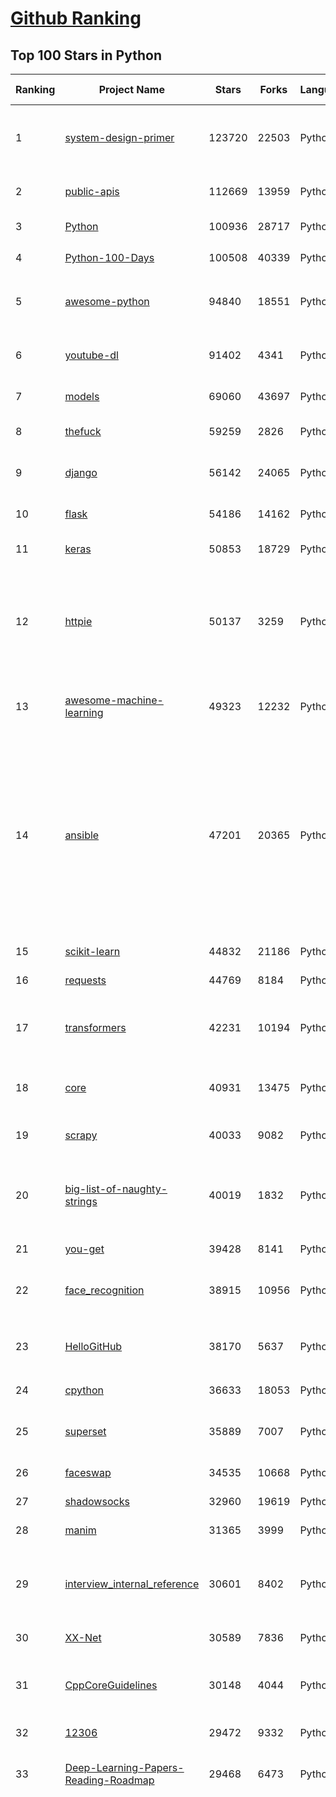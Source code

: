 [Github Ranking](../README.md)
==========

## Top 100 Stars in Python

| Ranking | Project Name | Stars | Forks | Language | Open Issues | Description | Last Commit |
| ------- | ------------ | ----- | ----- | -------- | ----------- | ----------- | ----------- |
| 1 | [system-design-primer](https://github.com/donnemartin/system-design-primer) | 123720 | 22503 | Python | 180 | Learn how to design large-scale systems. Prep for the system design interview.  Includes Anki flashcards. | 2021-02-27T21:22:45Z |
| 2 | [public-apis](https://github.com/public-apis/public-apis) | 112669 | 13959 | Python | 265 | A collective list of free APIs for use in software and web development. | 2021-03-11T13:55:05Z |
| 3 | [Python](https://github.com/TheAlgorithms/Python) | 100936 | 28717 | Python | 51 | All Algorithms implemented in Python | 2021-03-12T07:56:43Z |
| 4 | [Python-100-Days](https://github.com/jackfrued/Python-100-Days) | 100508 | 40339 | Python | 544 | Python - 100天从新手到大师 | 2021-03-07T16:25:29Z |
| 5 | [awesome-python](https://github.com/vinta/awesome-python) | 94840 | 18551 | Python | 139 | A curated list of awesome Python frameworks, libraries, software and resources | 2021-03-11T19:32:58Z |
| 6 | [youtube-dl](https://github.com/ytdl-org/youtube-dl) | 91402 | 4341 | Python | 3972 | Command-line program to download videos from YouTube.com and other video sites | 2021-03-12T23:02:50Z |
| 7 | [models](https://github.com/tensorflow/models) | 69060 | 43697 | Python | 1114 | Models and examples built with TensorFlow | 2021-03-12T23:36:50Z |
| 8 | [thefuck](https://github.com/nvbn/thefuck) | 59259 | 2826 | Python | 253 | Magnificent app which corrects your previous console command. | 2021-03-12T23:58:10Z |
| 9 | [django](https://github.com/django/django) | 56142 | 24065 | Python | 160 | The Web framework for perfectionists with deadlines. | 2021-03-12T22:48:00Z |
| 10 | [flask](https://github.com/pallets/flask) | 54186 | 14162 | Python | 21 | The Python micro framework for building web applications. | 2021-03-11T11:19:43Z |
| 11 | [keras](https://github.com/keras-team/keras) | 50853 | 18729 | Python | 3225 | Deep Learning for humans | 2021-03-12T23:40:13Z |
| 12 | [httpie](https://github.com/httpie/httpie) | 50137 | 3259 | Python | 141 | As easy as /aitch-tee-tee-pie/ 🥧 Modern, user-friendly command-line HTTP client for the API era. JSON support, colors, sessions, downloads, plugins & more. https://twitter.com/httpie | 2021-02-27T16:54:56Z |
| 13 | [awesome-machine-learning](https://github.com/josephmisiti/awesome-machine-learning) | 49323 | 12232 | Python | 4 | A curated list of awesome Machine Learning frameworks, libraries and software. | 2021-03-10T09:15:34Z |
| 14 | [ansible](https://github.com/ansible/ansible) | 47201 | 20365 | Python | 1855 | Ansible is a radically simple IT automation platform that makes your applications and systems easier to deploy and maintain. Automate everything from code deployment to network configuration to cloud management, in a language that approaches plain English, using SSH, with no agents to install on remote systems. https://docs.ansible.com. | 2021-03-13T00:13:42Z |
| 15 | [scikit-learn](https://github.com/scikit-learn/scikit-learn) | 44832 | 21186 | Python | 2355 | scikit-learn: machine learning in Python | 2021-03-13T01:57:54Z |
| 16 | [requests](https://github.com/psf/requests) | 44769 | 8184 | Python | 315 | A simple, yet elegant HTTP library. | 2021-03-08T09:35:41Z |
| 17 | [transformers](https://github.com/huggingface/transformers) | 42231 | 10194 | Python | 557 | 🤗Transformers: State-of-the-art Natural Language Processing for Pytorch and TensorFlow 2.0. | 2021-03-13T02:44:09Z |
| 18 | [core](https://github.com/home-assistant/core) | 40931 | 13475 | Python | 1639 | :house_with_garden: Open source home automation that puts local control and privacy first | 2021-03-13T02:23:48Z |
| 19 | [scrapy](https://github.com/scrapy/scrapy) | 40033 | 9082 | Python | 791 | Scrapy, a fast high-level web crawling & scraping framework for Python. | 2021-03-12T18:08:56Z |
| 20 | [big-list-of-naughty-strings](https://github.com/minimaxir/big-list-of-naughty-strings) | 40019 | 1832 | Python | 74 | The Big List of Naughty Strings is a list of strings which have a high probability of causing issues when used as user-input data. | 2021-02-22T01:19:23Z |
| 21 | [you-get](https://github.com/soimort/you-get) | 39428 | 8141 | Python | 351 | :arrow_double_down: Dumb downloader that scrapes the web | 2021-03-11T02:26:50Z |
| 22 | [face_recognition](https://github.com/ageitgey/face_recognition) | 38915 | 10956 | Python | 589 | The world's simplest facial recognition api for Python and the command line | 2021-02-14T15:50:55Z |
| 23 | [HelloGitHub](https://github.com/521xueweihan/HelloGitHub) | 38170 | 5637 | Python | 18 | :octocat: Find pearls on open-source seashore 分享 GitHub 上有趣、入门级的开源项目 | 2021-03-11T14:43:59Z |
| 24 | [cpython](https://github.com/python/cpython) | 36633 | 18053 | Python | 1474 | The Python programming language | 2021-03-13T01:51:56Z |
| 25 | [superset](https://github.com/apache/superset) | 35889 | 7007 | Python | 820 | Apache Superset is a Data Visualization and Data Exploration Platform | 2021-03-13T02:43:16Z |
| 26 | [faceswap](https://github.com/deepfakes/faceswap) | 34535 | 10668 | Python | 9 | Deepfakes Software For All | 2021-03-12T14:56:19Z |
| 27 | [shadowsocks](https://github.com/shadowsocks/shadowsocks) | 32960 | 19619 | Python | 447 | None | 2021-02-28T20:39:55Z |
| 28 | [manim](https://github.com/3b1b/manim) | 31365 | 3999 | Python | 317 | Animation engine for explanatory math videos | 2021-03-08T13:56:01Z |
| 29 | [interview_internal_reference](https://github.com/0voice/interview_internal_reference) | 30601 | 8402 | Python | 23 | 2021年最新总结，阿里，腾讯，百度，美团，头条等技术面试题目，以及答案，专家出题人分析汇总。 | 2021-03-03T08:23:36Z |
| 30 | [XX-Net](https://github.com/XX-net/XX-Net) | 30589 | 7836 | Python | 7690 | A proxy tool to bypass GFW. | 2021-01-20T11:06:31Z |
| 31 | [CppCoreGuidelines](https://github.com/isocpp/CppCoreGuidelines) | 30148 | 4044 | Python | 176 | The C++ Core Guidelines are a set of tried-and-true guidelines, rules, and best practices about coding in C++ | 2021-03-11T20:25:10Z |
| 32 | [12306](https://github.com/testerSunshine/12306) | 29472 | 9332 | Python | 258 | 12306智能刷票，订票 | 2021-01-11T03:52:27Z |
| 33 | [Deep-Learning-Papers-Reading-Roadmap](https://github.com/floodsung/Deep-Learning-Papers-Reading-Roadmap) | 29468 | 6473 | Python | 83 | Deep Learning papers reading roadmap for anyone who are eager to learn this amazing tech! | 2021-02-01T15:08:16Z |
| 34 | [funNLP](https://github.com/fighting41love/funNLP) | 29228 | 8640 | Python | 13 | 中英文敏感词、语言检测、中外手机/电话归属地/运营商查询、名字推断性别、手机号抽取、身份证抽取、邮箱抽取、中日文人名库、中文缩写库、拆字词典、词汇情感值、停用词、反动词表、暴恐词表、繁简体转换、英文模拟中文发音、汪峰歌词生成器、职业名称词库、同义词库、反义词库、否定词库、汽车品牌词库、汽车零件词库、连续英文切割、各种中文词向量、公司名字大全、古诗词库、IT词库、财经词库、成语词库、地名词库、历史名人词库、诗词词库、医学词库、饮食词库、法律词库、汽车词库、动物词库、中文聊天语料、中文谣言数据、百度中文问答数据集、句子相似度匹配算法集合、bert资源、文本生成&摘要相关工具、cocoNLP信息抽取工具、国内电话号码正则匹配、清华大学XLORE:中英文跨语言百科知识图谱、清华大学人工智能技术系列报告、自然语言生成、NLU太难了系列、自动对联数据及机器人、用户名黑名单列表、罪名法务名词及分类模型、微信公众号语料、cs224n深度学习自然语言处理课程、中文手写汉字识别、中文自然语言处理 语料/数据集、变量命名神器、分词语料库+代码、任务型对话英文数据集、ASR 语音数据集 + 基于深度学习的中文语音识别系统、笑声检测器、Microsoft多语言数字/单位/如日期时间识别包、中华新华字典数据库及api(包括常用歇后语、成语、词语和汉字)、文档图谱自动生成、SpaCy 中文模型、Common Voice语音识别数据集新版、神经网络关系抽取、基于bert的命名实体识别、关键词(Keyphrase)抽取包pke、基于医疗领域知识图谱的问答系统、基于依存句法与语义角色标注的事件三元组抽取、依存句法分析4万句高质量标注数据、cnocr：用来做中文OCR的Python3包、中文人物关系知识图谱项目、中文nlp竞赛项目及代码汇总、中文字符数据、speech-aligner: 从“人声语音”及其“语言文本”产生音素级别时间对齐标注的工具、AmpliGraph: 知识图谱表示学习(Python)库：知识图谱概念链接预测、Scattertext 文本可视化(python)、语言/知识表示工具：BERT & ERNIE、中文对比英文自然语言处理NLP的区别综述、Synonyms中文近义词工具包、HarvestText领域自适应文本挖掘工具（新词发现-情感分析-实体链接等）、word2word：(Python)方便易用的多语言词-词对集：62种语言/3,564个多语言对、语音识别语料生成工具：从具有音频/字幕的在线视频创建自动语音识别(ASR)语料库、构建医疗实体识别的模型（包含词典和语料标注）、单文档非监督的关键词抽取、Kashgari中使用gpt-2语言模型、开源的金融投资数据提取工具、文本自动摘要库TextTeaser: 仅支持英文、人民日报语料处理工具集、一些关于自然语言的基本模型、基于14W歌曲知识库的问答尝试--功能包括歌词接龙and已知歌词找歌曲以及歌曲歌手歌词三角关系的问答、基于Siamese bilstm模型的相似句子判定模型并提供训练数据集和测试数据集、用Transformer编解码模型实现的根据Hacker News文章标题自动生成评论、用BERT进行序列标记和文本分类的模板代码、LitBank：NLP数据集——支持自然语言处理和计算人文学科任务的100部带标记英文小说语料、百度开源的基准信息抽取系统、虚假新闻数据集、Facebook: LAMA语言模型分析，提供Transformer-XL/BERT/ELMo/GPT预训练语言模型的统一访问接口、CommonsenseQA：面向常识的英文QA挑战、中文知识图谱资料、数据及工具、各大公司内部里大牛分享的技术文档 PDF 或者 PPT、自然语言生成SQL语句（英文）、中文NLP数据增强（EDA）工具、英文NLP数据增强工具 、基于医药知识图谱的智能问答系统、京东商品知识图谱、基于mongodb存储的军事领域知识图谱问答项目、基于远监督的中文关系抽取、语音情感分析、中文ULMFiT-情感分析-文本分类-语料及模型、一个拍照做题程序、世界各国大规模人名库、一个利用有趣中文语料库 qingyun 训练出来的中文聊天机器人、中文聊天机器人seqGAN、省市区镇行政区划数据带拼音标注、教育行业新闻语料库包含自动文摘功能、开放了对话机器人-知识图谱-语义理解-自然语言处理工具及数据、中文知识图谱：基于百度百科中文页面-抽取三元组信息-构建中文知识图谱、masr: 中文语音识别-提供预训练模型-高识别率、Python音频数据增广库、中文全词覆盖BERT及两份阅读理解数据、ConvLab：开源多域端到端对话系统平台、中文自然语言处理数据集、基于最新版本rasa搭建的对话系统、基于TensorFlow和BERT的管道式实体及关系抽取、一个小型的证券知识图谱/知识库、复盘所有NLP比赛的TOP方案、OpenCLaP：多领域开源中文预训练语言模型仓库、UER：基于不同语料+编码器+目标任务的中文预训练模型仓库、中文自然语言处理向量合集、基于金融-司法领域(兼有闲聊性质)的聊天机器人、g2pC：基于上下文的汉语读音自动标记模块、Zincbase 知识图谱构建工具包、诗歌质量评价/细粒度情感诗歌语料库、快速转化「中文数字」和「阿拉伯数字」、百度知道问答语料库、基于知识图谱的问答系统、jieba_fast 加速版的jieba、正则表达式教程、中文阅读理解数据集、基于BERT等最新语言模型的抽取式摘要提取、Python利用深度学习进行文本摘要的综合指南、知识图谱深度学习相关资料整理、维基大规模平行文本语料、StanfordNLP 0.2.0：纯Python版自然语言处理包、NeuralNLP-NeuralClassifier：腾讯开源深度学习文本分类工具、端到端的封闭域对话系统、中文命名实体识别：NeuroNER vs. BertNER、新闻事件线索抽取、2019年百度的三元组抽取比赛：“科学空间队”源码、基于依存句法的开放域文本知识三元组抽取和知识库构建、中文的GPT2训练代码、ML-NLP - 机器学习(Machine Learning)NLP面试中常考到的知识点和代码实现、nlp4han:中文自然语言处理工具集(断句/分词/词性标注/组块/句法分析/语义分析/NER/N元语法/HMM/代词消解/情感分析/拼写检查、XLM：Facebook的跨语言预训练语言模型、用基于BERT的微调和特征提取方法来进行知识图谱百度百科人物词条属性抽取、中文自然语言处理相关的开放任务-数据集-当前最佳结果、CoupletAI - 基于CNN+Bi-LSTM+Attention 的自动对对联系统、抽象知识图谱、MiningZhiDaoQACorpus - 580万百度知道问答数据挖掘项目、brat rapid annotation tool: 序列标注工具、大规模中文知识图谱数据：1.4亿实体、数据增强在机器翻译及其他nlp任务中的应用及效果、allennlp阅读理解:支持多种数据和模型、PDF表格数据提取工具 、 Graphbrain：AI开源软件库和科研工具，目的是促进自动意义提取和文本理解以及知识的探索和推断、简历自动筛选系统、基于命名实体识别的简历自动摘要、中文语言理解测评基准，包括代表性的数据集&基准模型&语料库&排行榜、树洞 OCR 文字识别 、从包含表格的扫描图片中识别表格和文字、语声迁移、Python口语自然语言处理工具集(英文)、 similarity：相似度计算工具包，java编写、海量中文预训练ALBERT模型 、Transformers 2.0 、基于大规模音频数据集Audioset的音频增强 、Poplar：网页版自然语言标注工具、图片文字去除，可用于漫画翻译 、186种语言的数字叫法库、Amazon发布基于知识的人-人开放领域对话数据集 、中文文本纠错模块代码、繁简体转换 、 Python实现的多种文本可读性评价指标、类似于人名/地名/组织机构名的命名体识别数据集 、东南大学《知识图谱》研究生课程(资料)、. 英文拼写检查库 、 wwsearch是企业微信后台自研的全文检索引擎、CHAMELEON：深度学习新闻推荐系统元架构 、 8篇论文梳理BERT相关模型进展与反思、DocSearch：免费文档搜索引擎、 LIDA：轻量交互式对话标注工具 、aili - the fastest in-memory index in the East 东半球最快并发索引 、知识图谱车音工作项目、自然语言生成资源大全 、中日韩分词库mecab的Python接口库、中文文本摘要/关键词提取、汉字字符特征提取器 (featurizer)，提取汉字的特征（发音特征、字形特征）用做深度学习的特征、中文生成任务基准测评 、中文缩写数据集、中文任务基准测评 - 代表性的数据集-基准(预训练)模型-语料库-baseline-工具包-排行榜、PySS3：面向可解释AI的SS3文本分类器机器可视化工具 、中文NLP数据集列表、COPE - 格律诗编辑程序、doccano：基于网页的开源协同多语言文本标注工具 、PreNLP：自然语言预处理库、简单的简历解析器，用来从简历中提取关键信息、用于中文闲聊的GPT2模型：GPT2-chitchat、基于检索聊天机器人多轮响应选择相关资源列表(Leaderboards、Datasets、Papers)、(Colab)抽象文本摘要实现集锦(教程 、词语拼音数据、高效模糊搜索工具、NLP数据增广资源集、微软对话机器人框架 、 GitHub Typo Corpus：大规模GitHub多语言拼写错误/语法错误数据集、TextCluster：短文本聚类预处理模块 Short text cluster、面向语音识别的中文文本规范化、BLINK：最先进的实体链接库、BertPunc：基于BERT的最先进标点修复模型、Tokenizer：快速、可定制的文本词条化库、中文语言理解测评基准，包括代表性的数据集、基准(预训练)模型、语料库、排行榜、spaCy 医学文本挖掘与信息提取 、 NLP任务示例项目代码集、 python拼写检查库、chatbot-list - 行业内关于智能客服、聊天机器人的应用和架构、算法分享和介绍、语音质量评价指标(MOSNet, BSSEval, STOI, PESQ, SRMR)、 用138GB语料训练的法文RoBERTa预训练语言模型 、BERT-NER-Pytorch：三种不同模式的BERT中文NER实验、无道词典 - 有道词典的命令行版本，支持英汉互查和在线查询、2019年NLP亮点回顾、 Chinese medical dialogue data 中文医疗对话数据集 、最好的汉字数字(中文数字)-阿拉伯数字转换工具、 基于百科知识库的中文词语多词义/义项获取与特定句子词语语义消歧、awesome-nlp-sentiment-analysis - 情感分析、情绪原因识别、评价对象和评价词抽取、LineFlow：面向所有深度学习框架的NLP数据高效加载器、中文医学NLP公开资源整理 、MedQuAD：(英文)医学问答数据集、将自然语言数字串解析转换为整数和浮点数、Transfer Learning in Natural Language Processing (NLP) 、面向语音识别的中文/英文发音辞典、Tokenizers：注重性能与多功能性的最先进分词器、CLUENER 细粒度命名实体识别 Fine Grained Named Entity Recognition、 基于BERT的中文命名实体识别、中文谣言数据库、NLP数据集/基准任务大列表、nlp相关的一些论文及代码, 包括主题模型、词向量(Word Embedding)、命名实体识别(NER)、文本分类(Text Classificatin)、文本生成(Text Generation)、文本相似性(Text Similarity)计算等，涉及到各种与nlp相关的算法，基于keras和tensorflow 、Python文本挖掘/NLP实战示例、 Blackstone：面向非结构化法律文本的spaCy pipeline和NLP模型通过同义词替换实现文本“变脸” 、中文 预训练 ELECTREA 模型: 基于对抗学习 pretrain Chinese Model 、albert-chinese-ner - 用预训练语言模型ALBERT做中文NER 、基于GPT2的特定主题文本生成/文本增广、开源预训练语言模型合集、多语言句向量包、编码、标记和实现：一种可控高效的文本生成方法、 英文脏话大列表 、attnvis：GPT2、BERT等transformer语言模型注意力交互可视化、CoVoST：Facebook发布的多语种语音-文本翻译语料库，包括11种语言(法语、德语、荷兰语、俄语、西班牙语、意大利语、土耳其语、波斯语、瑞典语、蒙古语和中文)的语音、文字转录及英文译文、Jiagu自然语言处理工具 - 以BiLSTM等模型为基础，提供知识图谱关系抽取 中文分词 词性标注 命名实体识别 情感分析 新词发现 关键词 文本摘要 文本聚类等功能、用unet实现对文档表格的自动检测，表格重建、NLP事件提取文献资源列表 、 金融领域自然语言处理研究资源大列表、CLUEDatasetSearch - 中英文NLP数据集：搜索所有中文NLP数据集，附常用英文NLP数据集 、medical_NER - 中文医学知识图谱命名实体识别 、(哈佛)讲因果推理的免费书、知识图谱相关学习资料/数据集/工具资源大列表、Forte：灵活强大的自然语言处理pipeline工具集 、Python字符串相似性算法库、PyLaia：面向手写文档分析的深度学习工具包、TextFooler：针对文本分类/推理的对抗文本生成模块、Haystack：灵活、强大的可扩展问答(QA)框架、中文关键短语抽取工具 | 2020-12-22T20:11:33Z |
| 35 | [AiLearning](https://github.com/apachecn/AiLearning) | 29133 | 9863 | Python | 33 | AiLearning: 机器学习 - MachineLearning - ML、深度学习 - DeepLearning - DL、自然语言处理 NLP | 2021-01-20T16:02:37Z |
| 36 | [localstack](https://github.com/localstack/localstack) | 29057 | 2295 | Python | 272 | 💻  A fully functional local AWS cloud stack. Develop and test your cloud & Serverless apps offline! | 2021-03-12T21:40:08Z |
| 37 | [pandas](https://github.com/pandas-dev/pandas) | 28800 | 12044 | Python | 3708 | Flexible and powerful data analysis / manipulation library for Python, providing labeled data structures similar to R data.frame objects, statistical functions, and much more | 2021-03-13T02:49:51Z |
| 38 | [fastapi](https://github.com/tiangolo/fastapi) | 28423 | 1939 | Python | 734 | FastAPI framework, high performance, easy to learn, fast to code, ready for production | 2021-03-12T17:59:47Z |
| 39 | [python-patterns](https://github.com/faif/python-patterns) | 27822 | 5766 | Python | 10 | A collection of design patterns/idioms in Python | 2021-01-25T22:10:37Z |
| 40 | [certbot](https://github.com/certbot/certbot) | 27797 | 3060 | Python | 575 | Certbot is EFF's tool to obtain certs from Let's Encrypt and (optionally) auto-enable HTTPS on your server.  It can also act as a client for any other CA that uses the ACME protocol. | 2021-03-12T22:51:46Z |
| 41 | [sentry](https://github.com/getsentry/sentry) | 27538 | 3092 | Python | 299 | Sentry is cross-platform application monitoring, with a focus on error reporting. | 2021-03-13T02:07:35Z |
| 42 | [bert](https://github.com/google-research/bert) | 27252 | 7712 | Python | 776 | TensorFlow code and pre-trained models for BERT | 2021-02-25T12:31:57Z |
| 43 | [wtfpython](https://github.com/satwikkansal/wtfpython) | 26219 | 2204 | Python | 51 | What the f*ck Python? 😱 | 2021-03-03T19:51:10Z |
| 44 | [jieba](https://github.com/fxsjy/jieba) | 25704 | 6141 | Python | 600 | 结巴中文分词 | 2020-12-05T18:32:32Z |
| 45 | [DeepFaceLab](https://github.com/iperov/DeepFaceLab) | 24885 | 5595 | Python | 271 | DeepFaceLab is the leading software for creating deepfakes. | 2021-03-12T16:32:19Z |
| 46 | [Detectron](https://github.com/facebookresearch/Detectron) | 24186 | 5312 | Python | 318 | FAIR's research platform for object detection research, implementing popular algorithms like Mask R-CNN and RetinaNet. | 2021-03-10T07:33:32Z |
| 47 | [rich](https://github.com/willmcgugan/rich) | 24002 | 714 | Python | 7 | Rich is a Python library for rich text and beautiful formatting in the terminal. | 2021-03-11T21:28:10Z |
| 48 | [cheat.sh](https://github.com/chubin/cheat.sh) | 23742 | 1202 | Python | 83 | the only cheat sheet you need | 2021-03-05T06:54:19Z |
| 49 | [gym](https://github.com/openai/gym) | 23658 | 6752 | Python | 267 | A toolkit for developing and comparing reinforcement learning algorithms. | 2021-03-11T10:38:28Z |
| 50 | [Real-Time-Voice-Cloning](https://github.com/CorentinJ/Real-Time-Voice-Cloning) | 23360 | 4502 | Python | 15 | Clone a voice in 5 seconds to generate arbitrary speech in real-time | 2021-02-23T14:11:03Z |
| 51 | [sherlock](https://github.com/sherlock-project/sherlock) | 23045 | 2291 | Python | 99 | 🔎 Hunt down social media accounts by username across social networks | 2021-03-12T17:24:43Z |
| 52 | [PayloadsAllTheThings](https://github.com/swisskyrepo/PayloadsAllTheThings) | 22632 | 6663 | Python | 11 | A list of useful payloads and bypass for Web Application Security and Pentest/CTF | 2021-03-12T11:36:19Z |
| 53 | [YouCompleteMe](https://github.com/ycm-core/YouCompleteMe) | 22615 | 2619 | Python | 34 | A code-completion engine for Vim | 2021-02-23T10:48:56Z |
| 54 | [linux-insides](https://github.com/0xAX/linux-insides) | 22465 | 2557 | Python | 42 | A little bit about a linux kernel | 2021-02-27T07:28:31Z |
| 55 | [HanLP](https://github.com/hankcs/HanLP) | 22254 | 5963 | Python | 4 | 中文分词 词性标注 命名实体识别 依存句法分析 语义依存分析 新词发现 关键词短语提取 自动摘要 文本分类聚类 拼音简繁转换 自然语言处理 | 2021-03-11T02:33:12Z |
| 56 | [compose](https://github.com/docker/compose) | 22063 | 3684 | Python | 495 | Define and run multi-container applications with Docker | 2021-03-12T11:02:31Z |
| 57 | [interactive-coding-challenges](https://github.com/donnemartin/interactive-coding-challenges) | 22059 | 3516 | Python | 58 | 120+ interactive Python coding interview challenges (algorithms and data structures).  Includes Anki flashcards. | 2020-12-11T15:29:16Z |
| 58 | [mitmproxy](https://github.com/mitmproxy/mitmproxy) | 21738 | 2792 | Python | 230 | An interactive TLS-capable intercepting HTTP proxy for penetration testers and software developers. | 2021-03-12T20:20:07Z |
| 59 | [pipenv](https://github.com/pypa/pipenv) | 21631 | 1604 | Python | 510 |  Python Development Workflow for Humans. | 2021-03-08T16:00:32Z |
| 60 | [ItChat](https://github.com/littlecodersh/ItChat) | 21291 | 4990 | Python | 231 | A complete and graceful API for Wechat. 微信个人号接口、微信机器人及命令行微信，三十行即可自定义个人号机器人。 | 2021-02-28T15:51:27Z |
| 61 | [d2l-zh](https://github.com/d2l-ai/d2l-zh) | 21000 | 5277 | Python | 8 | 《动手学深度学习》：面向中文读者、能运行、可讨论。中英文版被全球175所大学采用教学。 | 2021-03-12T20:47:31Z |
| 62 | [airflow](https://github.com/apache/airflow) | 20742 | 8150 | Python | 969 | Apache Airflow - A platform to programmatically author, schedule, and monitor workflows | 2021-03-12T22:54:03Z |
| 63 | [Python](https://github.com/geekcomputers/Python) | 20671 | 9663 | Python | 203 | My Python Examples | 2021-03-12T04:35:41Z |
| 64 | [python-cheatsheet](https://github.com/gto76/python-cheatsheet) | 20551 | 3904 | Python | 23 | Comprehensive Python Cheatsheet | 2021-03-10T13:34:58Z |
| 65 | [django-rest-framework](https://github.com/encode/django-rest-framework) | 20447 | 5593 | Python | 230 | Web APIs for Django. 🎸 | 2021-03-12T05:35:54Z |
| 66 | [data-science-ipython-notebooks](https://github.com/donnemartin/data-science-ipython-notebooks) | 20344 | 6458 | Python | 20 | Data science Python notebooks: Deep learning (TensorFlow, Theano, Caffe, Keras), scikit-learn, Kaggle, big data (Spark, Hadoop MapReduce, HDFS), matplotlib, pandas, NumPy, SciPy, Python essentials, AWS, and various command lines. | 2021-02-18T10:51:00Z |
| 67 | [algo](https://github.com/trailofbits/algo) | 20291 | 1753 | Python | 88 | Set up a personal VPN in the cloud | 2021-02-17T23:51:34Z |
| 68 | [pytorch-tutorial](https://github.com/yunjey/pytorch-tutorial) | 19910 | 6308 | Python | 76 | PyTorch Tutorial for Deep Learning Researchers | 2021-03-10T08:49:34Z |
| 69 | [black](https://github.com/psf/black) | 19882 | 1284 | Python | 433 | The uncompromising Python code formatter | 2021-03-12T09:33:15Z |
| 70 | [tornado](https://github.com/tornadoweb/tornado) | 19855 | 5340 | Python | 221 | Tornado is a Python web framework and asynchronous networking library, originally developed at FriendFeed. | 2021-03-02T10:01:58Z |
| 71 | [spaCy](https://github.com/explosion/spaCy) | 19837 | 3332 | Python | 112 | 💫 Industrial-strength Natural Language Processing (NLP) in Python | 2021-03-12T13:36:43Z |
| 72 | [ML-From-Scratch](https://github.com/eriklindernoren/ML-From-Scratch) | 19596 | 3767 | Python | 37 | Machine Learning From Scratch. Bare bones NumPy implementations of machine learning models and algorithms with a focus on accessibility. Aims to cover everything from linear regression to deep learning. | 2020-12-21T21:14:19Z |
| 73 | [Mask_RCNN](https://github.com/matterport/Mask_RCNN) | 19576 | 9400 | Python | 1641 | Mask R-CNN for object detection and instance segmentation on Keras and TensorFlow | 2020-12-18T20:32:59Z |
| 74 | [sqlmap](https://github.com/sqlmapproject/sqlmap) | 19546 | 4207 | Python | 44 | Automatic SQL injection and database takeover tool | 2021-03-11T20:31:33Z |
| 75 | [algorithms](https://github.com/keon/algorithms) | 18863 | 3881 | Python | 158 | Minimal examples of data structures and algorithms in Python | 2021-03-11T23:54:07Z |
| 76 | [python-fire](https://github.com/google/python-fire) | 18792 | 1134 | Python | 96 | Python Fire is a library for automatically generating command line interfaces (CLIs) from absolutely any Python object. | 2021-03-05T04:41:37Z |
| 77 | [redash](https://github.com/getredash/redash) | 18364 | 3160 | Python | 594 | Make Your Company Data Driven. Connect to any data source, easily visualize, dashboard and share your data. | 2021-03-12T20:10:06Z |
| 78 | [algo](https://github.com/wangzheng0822/algo) | 18118 | 5868 | Python | 132 | 数据结构和算法必知必会的50个代码实现 | 2021-03-04T09:43:06Z |
| 79 | [glances](https://github.com/nicolargo/glances) | 17996 | 1176 | Python | 193 | Glances an Eye on your system. A top/htop alternative for GNU/Linux, BSD, Mac OS and Windows operating systems. | 2021-03-05T13:04:27Z |
| 80 | [NLP-progress](https://github.com/sebastianruder/NLP-progress) | 17966 | 3069 | Python | 27 | Repository to track the progress in Natural Language Processing (NLP), including the datasets and the current state-of-the-art for the most common NLP tasks. | 2021-03-05T22:49:35Z |
| 81 | [macOS-Security-and-Privacy-Guide](https://github.com/drduh/macOS-Security-and-Privacy-Guide) | 17789 | 1257 | Python | 7 | Guide to securing and improving privacy on macOS | 2020-11-11T19:58:48Z |
| 82 | [tqdm](https://github.com/tqdm/tqdm) | 17716 | 914 | Python | 278 | A Fast, Extensible Progress Bar for Python and CLI | 2021-03-11T11:02:34Z |
| 83 | [hosts](https://github.com/StevenBlack/hosts) | 17401 | 1554 | Python | 38 | Consolidating and extending hosts files from several well-curated sources. You can optionally pick extensions to block pornography, social media, and other categories. | 2021-03-11T02:13:16Z |
| 84 | [celery](https://github.com/celery/celery) | 16868 | 3952 | Python | 493 | Distributed Task Queue (development branch) | 2021-03-12T06:27:35Z |
| 85 | [numpy](https://github.com/numpy/numpy) | 16516 | 5329 | Python | 2271 | The fundamental package for scientific computing with Python. | 2021-03-12T18:00:42Z |
| 86 | [magenta](https://github.com/magenta/magenta) | 16396 | 3373 | Python | 299 | Magenta: Music and Art Generation with Machine Intelligence | 2021-03-10T17:35:49Z |
| 87 | [Depix](https://github.com/beurtschipper/Depix) | 15909 | 1983 | Python | 9 | Recovers passwords from pixelized screenshots | 2021-02-17T09:35:09Z |
| 88 | [spleeter](https://github.com/deezer/spleeter) | 15798 | 1622 | Python | 82 | Deezer source separation library including pretrained models. | 2021-03-12T16:47:11Z |
| 89 | [reddit](https://github.com/reddit-archive/reddit) | 15684 | 2867 | Python | 304 | historical code from reddit.com | 2017-10-17T19:57:07Z |
| 90 | [bitcoinbook](https://github.com/bitcoinbook/bitcoinbook) | 15643 | 4310 | Python | 40 | Mastering Bitcoin 2nd Edition - Programming the Open Blockchain | 2021-03-12T17:39:49Z |
| 91 | [examples](https://github.com/pytorch/examples) | 15639 | 7319 | Python | 306 | A set of examples around pytorch in Vision, Text, Reinforcement Learning, etc. | 2021-03-11T18:52:05Z |
| 92 | [locust](https://github.com/locustio/locust) | 15579 | 2069 | Python | 56 | Scalable user load testing tool written in Python | 2021-03-12T15:37:36Z |
| 93 | [CheatSheetSeries](https://github.com/OWASP/CheatSheetSeries) | 15561 | 2262 | Python | 36 | The OWASP Cheat Sheet Series was created to provide a concise collection of high value information on specific application security topics. | 2021-03-10T09:17:10Z |
| 94 | [TensorFlow-Course](https://github.com/instillai/TensorFlow-Course) | 15497 | 3126 | Python | 2 | :satellite: Simple and ready-to-use tutorials for TensorFlow  | 2020-12-21T21:15:27Z |
| 95 | [cascadia-code](https://github.com/microsoft/cascadia-code) | 15408 | 466 | Python | 40 | This is a fun, new monospaced font that includes programming ligatures and is designed to enhance the modern look and feel of the Windows Terminal. | 2021-03-01T18:02:49Z |
| 96 | [jumpserver](https://github.com/jumpserver/jumpserver) | 15393 | 4113 | Python | 121 | JumpServer 是全球首款开源的堡垒机，是符合 4A 的专业运维安全审计系统。 | 2021-03-12T12:56:24Z |
| 97 | [detectron2](https://github.com/facebookresearch/detectron2) | 15363 | 3933 | Python | 86 | Detectron2 is FAIR's next-generation platform for object detection and segmentation. | 2021-03-13T01:28:48Z |
| 98 | [ray](https://github.com/ray-project/ray) | 15180 | 2450 | Python | 1377 | An open source framework that provides a simple, universal API for building distributed applications. Ray is packaged with RLlib, a scalable reinforcement learning library, and Tune, a scalable hyperparameter tuning library. | 2021-03-13T01:28:38Z |
| 99 | [toml](https://github.com/toml-lang/toml) | 14997 | 733 | Python | 37 | Tom's Obvious, Minimal Language | 2021-02-24T18:14:38Z |
| 100 | [professional-programming](https://github.com/charlax/professional-programming) | 14962 | 1334 | Python | 0 | A collection of full-stack resources for programmers. | 2021-03-11T18:01:39Z |

